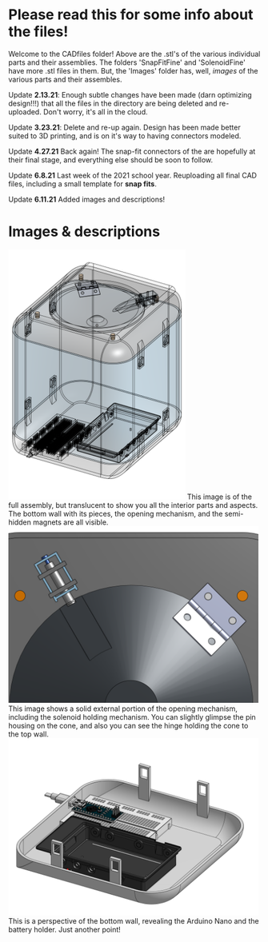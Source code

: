 # Please read this for some info about the files!
Welcome to the CADfiles folder! Above are the .stl's of the various individual parts and their assemblies. The folders 'SnapFitFine' and 'SolenoidFine' have more .stl files in them. But, the 'Images' folder has, well, *images* of the various parts and their assembles.

Update **2.13.21**: Enough subtle changes have been made (darn optimizing design!!!) that all the files in the directory are being deleted and re-uploaded. Don't worry, it's all in the cloud.

Update **3.23.21**: Delete and re-up again. Design has been made better suited to 3D printing, and is on it's way to having connectors modeled.

Update **4.27.21** Back again! The snap-fit connectors of the are hopefully at their final stage, and everything else should be soon to follow.

Update **6.8.21** Last week of the 2021 school year. Reuploading all final CAD files, including a small template for **snap fits**.

Update **6.11.21** Added images and descriptions!

# Images & descriptions

<img src="https://github.com/shrey45/Secret-Bluetooth-Compartment/blob/main/CADfiles/Images/AssembledParts/TransluscentFullAssembly.png?raw=true" height=500>
This image is of the full assembly, but translucent to show you all the interior parts and aspects. The bottom wall with its pieces, the opening mechanism, and the semi-hidden magnets are all visible.


<img src="https://github.com/shrey45/Secret-Bluetooth-Compartment/blob/main/CADfiles/Images/AssembledParts/InteriorOpeningMechanism.png?raw=true" width=500>  
This image shows a solid external portion of the opening mechanism, including the solenoid holding mechanism. You can slightly glimpse the pin housing on the cone, and also you can see the hinge holding the cone to the top wall.


<img src="https://github.com/shrey45/Secret-Bluetooth-Compartment/blob/main/CADfiles/Images/AssembledParts/InteriorBottomWall.png?raw=true" width=500>
This is a perspective of the bottom wall, revealing the Arduino Nano and the battery holder. Just another point!
